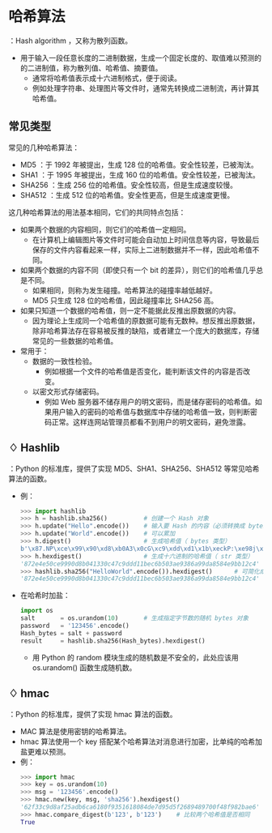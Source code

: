 # 哈希算法

：Hash algorithm ，又称为散列函数。
- 用于输入一段任意长度的二进制数据，生成一个固定长度的、取值难以预测的的二进制值，称为散列值、哈希值、摘要值。
  - 通常将哈希值表示成十六进制格式，便于阅读。
  - 例如处理字符串、处理图片等文件时，通常先转换成二进制流，再计算其哈希值。

## 常见类型

常见的几种哈希算法：
- MD5 ：于 1992 年被提出，生成 128 位的哈希值。安全性较差，已被淘汰。
- SHA1 ：于 1995 年被提出，生成 160 位的哈希值。安全性较差，已被淘汰。
- SHA256 ：生成 256 位的哈希值。安全性较高，但是生成速度较慢。
- SHA512 ：生成 512 位的哈希值。安全性更高，但是生成速度更慢。

这几种哈希算法的用法基本相同，它们的共同特点包括：
- 如果两个数据的内容相同，则它们的哈希值一定相同。
  - 在计算机上编辑图片等文件时可能会自动加上时间信息等内容，导致最后保存的文件内容看起来一样，实际上二进制数据并不一样，因此哈希值不同。
- 如果两个数据的内容不同（即使只有一个 bit 的差异），则它们的哈希值几乎总是不同。
  - 如果相同，则称为发生碰撞。哈希算法的碰撞率越低越好。
  - MD5 只生成 128 位的哈希值，因此碰撞率比 SHA256 高。
- 如果只知道一个数据的哈希值，则一定不能据此反推出原数据的内容。
  - 因为理论上生成同一个哈希值的原数据可能有无数种。想反推出原数据，除非哈希算法存在容易被反推的缺陷，或者建立一个庞大的数据库，存储常见的一些数据的哈希值。
- 常用于：
  - 数据的一致性检验。
    - 例如根据一个文件的哈希值是否变化，能判断该文件的内容是否改变。
  - 以密文形式存储密码。
    - 例如 Web 服务器不储存用户的明文密码，而是储存密码的哈希值。如果用户输入的密码的哈希值与数据库中存储的哈希值一致，则判断密码正常。这样连网站管理员都看不到用户的明文密码，避免泄露。

## ♢ Hashlib

：Python 的标准库，提供了实现 MD5、SHA1、SHA256、SHA512 等常见哈希算法的函数。
- 例：
  ```py
  >>> import hashlib
  >>> h = hashlib.sha256()          # 创建一个 Hash 对象
  >>> h.update("Hello".encode())    # 输入要 Hash 的内容（必须转换成 bytes 类型）
  >>> h.update("World".encode())    # 可以累加
  >>> h.digest()                    # 生成哈希值（ bytes 类型）
  b'\x87.NP\xce\x99\x90\xd8\xb0A3\x0cG\xc9\xdd\xd1\x1b\xeckP:\xe98j\x99\xda\x85\x84\xe9\xbb\x12\xc4'
  >>> h.hexdigest()                 # 生成十六进制的哈希值（ str 类型）
  '872e4e50ce9990d8b041330c47c9ddd11bec6b503ae9386a99da8584e9bb12c4'
  >>> hashlib.sha256("HelloWorld".encode()).hexdigest()      # 可简化成一步
  '872e4e50ce9990d8b041330c47c9ddd11bec6b503ae9386a99da8584e9bb12c4'
  ```
- 在哈希时加盐：
  ```py
  import os
  salt       = os.urandom(10)       # 生成指定字节数的随机 bytes 对象
  password   = '123456'.encode()
  Hash_bytes = salt + password
  result     = hashlib.sha256(Hash_bytes).hexdigest()
  ```
  - 用 Python 的 random 模块生成的随机数是不安全的，此处应该用 os.urandom() 函数生成随机数。
 
## ♢ hmac

：Python 的标准库，提供了实现 hmac 算法的函数。
- MAC 算法是使用密钥的哈希算法。
- hmac 算法使用一个 key 搭配某个哈希算法对消息进行加密，比单纯的哈希加盐更难以预测。
- 例：
    ```py
    >>> import hmac
    >>> key = os.urandom(10)
    >>> msg = '123456'.encode()
    >>> hmac.new(key, msg, 'sha256').hexdigest()
    '62f33c9d8af25adb6ca6180f9351618084de7d95d5f2689489700f48f982bae6'
    >>> hmac.compare_digest(b'123', b'123')    # 比较两个哈希值是否相同
    True
    ```
